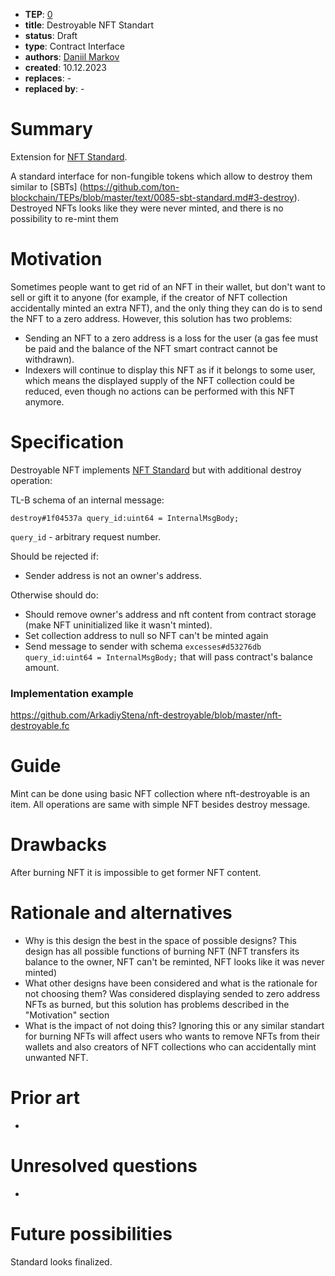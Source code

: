 - **TEP**: [0](https://github.com/ton-blockchain/TEPs/pull/0)
- **title**: Destroyable NFT Standart
- **status**: Draft
- **type**: Contract Interface
- **authors**: [Daniil Markov](https://github.com/arkadiystena)
- **created**: 10.12.2023
- **replaces**: -
- **replaced by**: -

# Summary

Extension for [NFT Standard](https://github.com/ton-blockchain/TEPs/blob/master/text/0062-nft-standard.md).

A standard interface for non-fungible tokens which allow to destroy them similar to [SBTs] (https://github.com/ton-blockchain/TEPs/blob/master/text/0085-sbt-standard.md#3-destroy). Destroyed NFTs looks like they were never minted, and there is no possibility to re-mint them

# Motivation

Sometimes people want to get rid of an NFT in their wallet, but don't want to sell or gift it to anyone (for example, if the creator of NFT collection accidentally minted an extra NFT), and the only thing they can do is to send the NFT to a zero address. However, this solution has two problems:
* Sending an NFT to a zero address is a loss for the user (a gas fee must be paid and the balance of the NFT smart contract cannot be withdrawn).
* Indexers will continue to display this NFT as if it belongs to some user, which means the displayed supply of the NFT collection could be reduced, even though no actions can be performed with this NFT anymore.

# Specification

Destroyable NFT implements [NFT Standard](https://github.com/ton-blockchain/TEPs/blob/master/text/0062-nft-standard.md) but with additional destroy operation:

TL-B schema of an internal message:
```
destroy#1f04537a query_id:uint64 = InternalMsgBody;
```
`query_id` -  arbitrary request number.

Should be rejected if:
* Sender address is not an owner's address.

Otherwise should do:
 * Should remove owner's address and nft content from contract storage (make NFT uninitialized like it wasn't minted).
 * Set collection address to null so NFT can't be minted again
 * Send message to sender with schema `excesses#d53276db query_id:uint64 = InternalMsgBody;` that will pass contract's balance amount.

### Implementation example
https://github.com/ArkadiyStena/nft-destroyable/blob/master/nft-destroyable.fc

# Guide
Mint can be done using basic NFT collection where nft-destroyable is an item. All operations are same with simple NFT besides destroy message.

# Drawbacks

After burning NFT it is impossible to get former NFT content. 

# Rationale and alternatives

- Why is this design the best in the space of possible designs?
This design has all possible functions of burning NFT (NFT transfers its balance to the owner, NFT can't be reminted, NFT looks like it was never minted) 
- What other designs have been considered and what is the rationale for not choosing them?
Was considered displaying sended to zero address NFTs as burned, but this solution has problems described in the "Motivation" section
- What is the impact of not doing this?
Ignoring this or any similar standart for burning NFTs will affect users who wants to remove NFTs from their wallets and also creators of NFT collections who can accidentally mint unwanted NFT.

# Prior art

-

# Unresolved questions

-

# Future possibilities

Standard looks finalized.